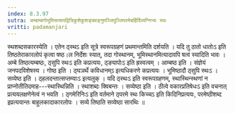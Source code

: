 ```yaml
---
index: 8.3.97
sutra: अम्बाम्बगोभूमिसव्यापद्वित्रिकुशेकुशङ्क्वङ्गुमञ्जिपुञ्जिपरमेबर्हिर्दिव्यग्निभ्यः स्थः
vritti: padamanjari
---
```


 स्थशब्दसकारस्येति । एतेन ठ्स्थऽ इति सूत्रे स्वरूपग्रहणं प्रथमान्तमिति दर्शयति । यदि तु ठातो धातोःऽ इति तिष्ठतेराकारलोपं कृत्वा षष्ठ।ल निर्देशः स्यात्, तदा गोस्थानम्, भूमिस्थानमित्यादावपि षत्वं स्यादिति भावः । अम्बे तिष्ठत्यम्बष्ठः, ठ्सुपि स्थःऽ इति कप्रत्ययः, ठ्ङ्यापोःऽ इति ह्रस्वत्वम् । आम्बष्ठ इति । संज्ञेयं जनपदविशेषस्य । गोष्ठ इति । ठ्घञर्थे कविधानम्ऽ इत्यधिकरणे कप्रत्ययः । भूमिष्ठादौ ठ्सुपि स्थःऽ । सव्येष्ठ इति । ठ्हलदन्तात्सप्तम्याःऽ इत्यलुक् । यदि ठ्स्थःऽ इति स्वरूपग्रहणम्, स्थास्थिन्स्थणां न प्राप्नोतीतिदमाह---स्थास्थिन्निति । स्थाशब्दः क्विबन्तः । सव्येष्ठा इति । ठीत्वे वकारप्रतिषेधःऽ इति वचनात् प्रत्ययलक्षणेनेत्वं न भवति । ठ्गमेरिनिःऽ इति वर्तमाने ठ्परमे स्थः किच्चऽ इति किदिनिप्रत्ययः, परमेष्ठीशब्द इप्रत्ययान्तः बाहुलकादाकारलोपः । सव्ये तिष्ठति सव्येष्ठा सारथिः ॥